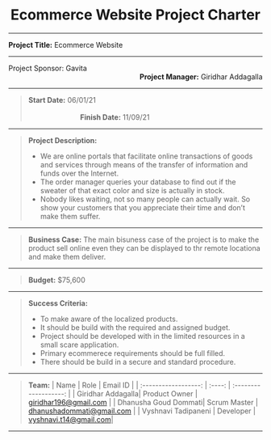 <div align="center">
<h1 style="text-align: center;"> Ecommerce Website Project Charter</h1>
</div>

<hr>

   **Project Title:** Ecommerce Website

<hr>

<div align="left"><bold>Project Sponsor:</bold> Gavita </div> 
<div align="right"><b>Project Manager:</b> Giridhar Addagalla</div>

<hr>

> **Start Date:** 06/01/21 &nbsp;&nbsp;&nbsp;&nbsp;&nbsp;&nbsp;&nbsp;&nbsp;&nbsp;&nbsp;&nbsp;&nbsp;&nbsp;&nbsp;&nbsp;&nbsp;&nbsp;&nbsp;&nbsp;&nbsp;&nbsp;&nbsp;&nbsp;&nbsp;&nbsp;&nbsp;&nbsp;&nbsp;&nbsp;&nbsp;&nbsp;&nbsp;&nbsp;&nbsp;&nbsp;&nbsp;&nbsp;&nbsp;&nbsp;&nbsp;&nbsp;&nbsp;&nbsp;&nbsp;&nbsp;&nbsp;&nbsp;&nbsp;&nbsp;&nbsp;&nbsp;&nbsp;&nbsp;&nbsp;&nbsp;&nbsp;&nbsp;&nbsp;&nbsp;&nbsp;&nbsp;&nbsp;&nbsp;&nbsp;&nbsp;&nbsp;&nbsp;&nbsp;&nbsp;&nbsp;&nbsp;&nbsp;&nbsp;&nbsp;&nbsp;&nbsp;&nbsp;&nbsp;&nbsp;&nbsp;&nbsp;&nbsp;&nbsp;&nbsp;&nbsp;&nbsp;&nbsp;&nbsp;&nbsp;&nbsp;&nbsp;&nbsp;&nbsp;&nbsp;&nbsp;&nbsp;&nbsp;&nbsp;&nbsp;&nbsp;&nbsp;&nbsp;&nbsp;&nbsp;&nbsp;&nbsp;&nbsp;&nbsp;&nbsp;&nbsp;&nbsp;&nbsp;&nbsp;&nbsp;&nbsp;&nbsp;&nbsp;&nbsp;&nbsp;&nbsp;&nbsp;&nbsp;&nbsp;&nbsp;&nbsp;&nbsp;&nbsp;&nbsp;&nbsp;&nbsp;&nbsp;&nbsp;&nbsp;&nbsp;&nbsp;&nbsp;&nbsp;&nbsp;&nbsp;&nbsp;&nbsp;&nbsp;&nbsp;**Finish Date:** 11/09/21

<hr>

> **Project Description:** 
> * We are online portals that facilitate online transactions of goods and services through means of the transfer of information and funds over the Internet.
> * The order manager queries your database to find out if the sweater of that exact color and size is actually in stock.
> * Nobody likes waiting, not so many people can actually wait. So show your customers that you appreciate their time and don’t make them suffer.

<hr>

> **Business Case:** The main bisuness case of the project is to make the product sell online even they can be displayed to thr remote locationa and make them deliver.

 
<hr>

> **Budget:** $75,600

<hr>

> **Success Criteria:**
> * To make aware of the localized products.
> * It should be build with the required and assigned budget.
> * Project should be developed with in the limited resources in a small scare application.
> *	Primary ecommerece requirements should be full filled.
> *	There should be build in a secure and standard procedure.


<hr>

> **Team:**
> | Name | Role | Email ID |
> | :------------------: | :----: | :-------------------: |
> | Giridhar Addagalla| Product Owner | giridhar196@gmail.com |
> | Dhanusha Goud Dommati| Scrum Master | dhanushadommati@gmail.com |
> | Vyshnavi Tadipaneni | Developer | vyshnavi.t14@gmail.com|


<hr>